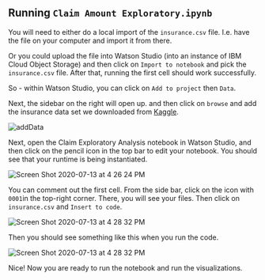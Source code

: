 ## Running `Claim Amount Exploratory.ipynb`

You will need to either do a local import of the `insurance.csv` file. I.e. have the file on your computer and import it from there. 

Or you could upload the file into Watson Studio (into an instance of IBM Cloud Object Storage) and then click on `Import to notebook`
and pick the `insurance.csv` file. After that, running the 
first cell should work successfully.

So - within Watson Studio, you can click on `Add to project` then `Data`. 

Next, the sidebar on the right will open up. and then click on `browse` and add
the insurance data set we downloaded from [Kaggle](https://www.kaggle.com/noordeen/insurance-premium-prediction). 

![addData](https://user-images.githubusercontent.com/10428517/87363039-2301be00-c525-11ea-9aab-6287ccdd48be.png)

Next, open the Claim Exploratory Analysis notebook in Watson Studio, and then
click on the pencil icon in the top bar to edit your notebook. You should see 
that your runtime is being instantiated.

![Screen Shot 2020-07-13 at 4 26 24 PM](https://user-images.githubusercontent.com/10428517/87363262-a58a7d80-c525-11ea-8d6f-2bec6eba45e4.png)

You can comment out the first cell. From the side bar, click on the
icon with `0001`in the top-right corner. There, you will see your files. 
Then click on `insurance.csv` and `Insert to code`. 

![Screen Shot 2020-07-13 at 4 28 32 PM](https://user-images.githubusercontent.com/10428517/87363894-08c8df80-c527-11ea-804b-2983fbc505a4.png)

Then you should see
something like this when you run the code. 

![Screen Shot 2020-07-13 at 4 28 32 PM](https://user-images.githubusercontent.com/10428517/87363787-c30c1700-c526-11ea-9dcc-1ae16454b8fc.png)

Nice! Now you are ready to run the notebook and run the visualizations. 